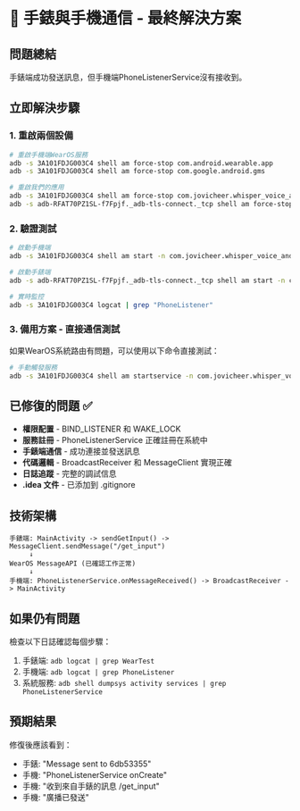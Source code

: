 # 🎯 手錶與手機通信 - 最終解決方案

## 問題總結
手錶端成功發送訊息，但手機端PhoneListenerService沒有接收到。

## 立即解決步驟

### 1. 重啟兩個設備
```bash
# 重啟手機端WearOS服務
adb -s 3A101FDJG003C4 shell am force-stop com.android.wearable.app
adb -s 3A101FDJG003C4 shell am force-stop com.google.android.gms

# 重啟我們的應用
adb -s 3A101FDJG003C4 shell am force-stop com.jovicheer.whisper_voice_android_native
adb -s adb-RFAT70PZ1SL-f7Fpjf._adb-tls-connect._tcp shell am force-stop com.jovicheer.whisper_voice_wear_native
```

### 2. 驗證測試
```bash
# 啟動手機端
adb -s 3A101FDJG003C4 shell am start -n com.jovicheer.whisper_voice_android_native/.MainActivity

# 啟動手錶端  
adb -s adb-RFAT70PZ1SL-f7Fpjf._adb-tls-connect._tcp shell am start -n com.jovicheer.whisper_voice_wear_native/.presentation.MainActivity

# 實時監控
adb -s 3A101FDJG003C4 logcat | grep "PhoneListener"
```

### 3. 備用方案 - 直接通信測試
如果WearOS系統路由有問題，可以使用以下命令直接測試：

```bash
# 手動觸發服務
adb -s 3A101FDJG003C4 shell am startservice -n com.jovicheer.whisper_voice_android_native/.PhoneListenerService
```

## 已修復的問題 ✅

- **權限配置** - BIND_LISTENER 和 WAKE_LOCK
- **服務註冊** - PhoneListenerService 正確註冊在系統中
- **手錶端通信** - 成功連接並發送訊息
- **代碼邏輯** - BroadcastReceiver 和 MessageClient 實現正確
- **日誌追蹤** - 完整的調試信息
- **.idea 文件** - 已添加到 .gitignore

## 技術架構
```
手錶端: MainActivity -> sendGetInput() -> MessageClient.sendMessage("/get_input")
     ↓
WearOS MessageAPI (已確認工作正常)
     ↓  
手機端: PhoneListenerService.onMessageReceived() -> BroadcastReceiver -> MainActivity
```

## 如果仍有問題
檢查以下日誌確認每個步驟：
1. 手錶端: `adb logcat | grep WearTest`
2. 手機端: `adb logcat | grep PhoneListener`
3. 系統服務: `adb shell dumpsys activity services | grep PhoneListenerService`

## 預期結果
修復後應該看到：
- 手錶: "Message sent to 6db53355"
- 手機: "PhoneListenerService onCreate"
- 手機: "收到來自手錶的訊息 /get_input"
- 手機: "廣播已發送" 